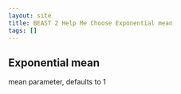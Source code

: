 ```yaml
---
layout: site
title: BEAST 2 Help Me Choose Exponential mean
tags: []
---
```


## Exponential mean

mean parameter, defaults to 1

